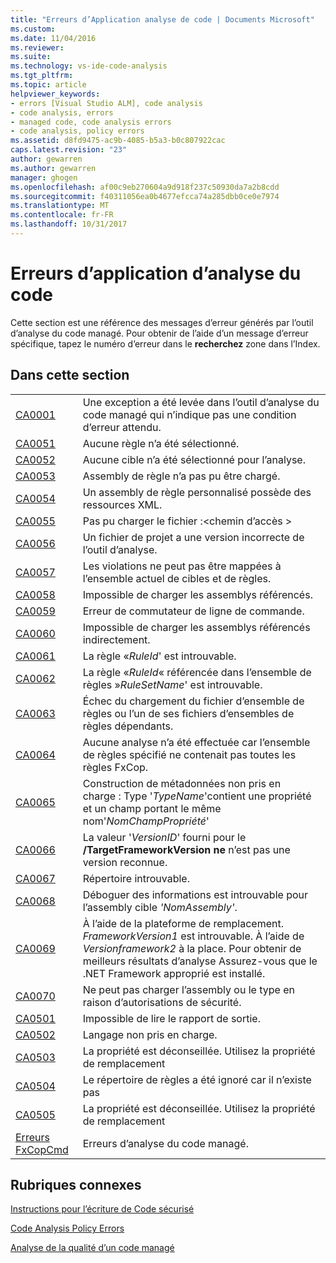 ```yaml
---
title: "Erreurs d’Application analyse de code | Documents Microsoft"
ms.custom: 
ms.date: 11/04/2016
ms.reviewer: 
ms.suite: 
ms.technology: vs-ide-code-analysis
ms.tgt_pltfrm: 
ms.topic: article
helpviewer_keywords:
- errors [Visual Studio ALM], code analysis
- code analysis, errors
- managed code, code analysis errors
- code analysis, policy errors
ms.assetid: d8fd9475-ac9b-4085-b5a3-b0c807922cac
caps.latest.revision: "23"
author: gewarren
ms.author: gewarren
manager: ghogen
ms.openlocfilehash: af00c9eb270604a9d918f237c50930da7a2b8cdd
ms.sourcegitcommit: f40311056ea0b4677efcca74a285dbb0ce0e7974
ms.translationtype: MT
ms.contentlocale: fr-FR
ms.lasthandoff: 10/31/2017
---
```

# <a name="code-analysis-application-errors"></a>Erreurs d’application d’analyse du code
Cette section est une référence des messages d’erreur générés par l’outil d’analyse du code managé. Pour obtenir de l’aide d’un message d’erreur spécifique, tapez le numéro d’erreur dans le **recherchez** zone dans l’Index.  
  
## <a name="in-this-section"></a>Dans cette section  
  
|||  
|-|-|  
|[CA0001](ca0001.md)|Une exception a été levée dans l’outil d’analyse du code managé qui n’indique pas une condition d’erreur attendu.|  
|[CA0051](ca0051.md)|Aucune règle n’a été sélectionné.|  
|[CA0052](ca0052.md)|Aucune cible n’a été sélectionné pour l’analyse.|  
|[CA0053](ca0053.md)|Assembly de règle n’a pas pu être chargé.|  
|[CA0054](ca0054.md)|Un assembly de règle personnalisé possède des ressources XML.|  
|[CA0055](ca0055.md)|Pas pu charger le fichier :\<chemin d’accès >|  
|[CA0056](ca0056.md)|Un fichier de projet a une version incorrecte de l’outil d’analyse.|  
|[CA0057](ca0057.md)|Les violations ne peut pas être mappées à l’ensemble actuel de cibles et de règles.|  
|[CA0058](ca0058.md)|Impossible de charger les assemblys référencés.|  
|[CA0059](ca0059.md)|Erreur de commutateur de ligne de commande.|  
|[CA0060](ca0060.md)|Impossible de charger les assemblys référencés indirectement.|  
|[CA0061](ca0061.md)|La règle «*RuleId*' est introuvable.|  
|[CA0062](ca0062.md)|La règle «*RuleId*« référencée dans l’ensemble de règles »*RuleSetName*' est introuvable.|  
|[CA0063](ca0063.md)|Échec du chargement du fichier d’ensemble de règles ou l’un de ses fichiers d’ensembles de règles dépendants.|  
|[CA0064](ca0064.md)|Aucune analyse n’a été effectuée car l’ensemble de règles spécifié ne contenait pas toutes les règles FxCop.|  
|[CA0065](ca0065.md)|Construction de métadonnées non pris en charge : Type '*TypeName*'contient une propriété et un champ portant le même nom'*NomChampPropriété*'|  
|[CA0066](ca0066.md)|La valeur '*VersionID*' fourni pour le **/TargetFrameworkVersion ne** n’est pas une version reconnue.|  
|[CA0067](ca0067.md)|Répertoire introuvable.|  
|[CA0068](ca0068.md)|Déboguer des informations est introuvable pour l’assembly cible *'NomAssembly'*.|  
|[CA0069](ca0069.md)|À l’aide de la plateforme de remplacement. *FrameworkVersion1* est introuvable. À l’aide de *Versionframework2* à la place. Pour obtenir de meilleurs résultats d’analyse Assurez-vous que le .NET Framework approprié est installé.|  
|[CA0070](ca0070.md)|Ne peut pas charger l’assembly ou le type en raison d’autorisations de sécurité.|  
|[CA0501](ca0501.md)|Impossible de lire le rapport de sortie.|  
|[CA0502](ca0502.md)|Langage non pris en charge.|  
|[CA0503](ca0503.md)|La propriété est déconseillée. Utilisez la propriété de remplacement|  
|[CA0504](ca0504.md)|Le répertoire de règles a été ignoré car il n’existe pas|  
|[CA0505](ca0505.md)|La propriété est déconseillée. Utilisez la propriété de remplacement|  
|[Erreurs FxCopCmd](fxcopcmd-errors.md)|Erreurs d’analyse du code managé.|  
  
## <a name="related-sections"></a>Rubriques connexes  
 [Instructions pour l’écriture de Code sécurisé](http://msdn.microsoft.com/en-us/9892fd19-45cd-44b6-9fa8-10f1b5cb6ea4)  

 [Code Analysis Policy Errors](../code-quality/code-analysis-policy-errors.md)  
  
 [Analyse de la qualité d’un code managé](../code-quality/analyzing-managed-code-quality-by-using-code-analysis.md)  
  
